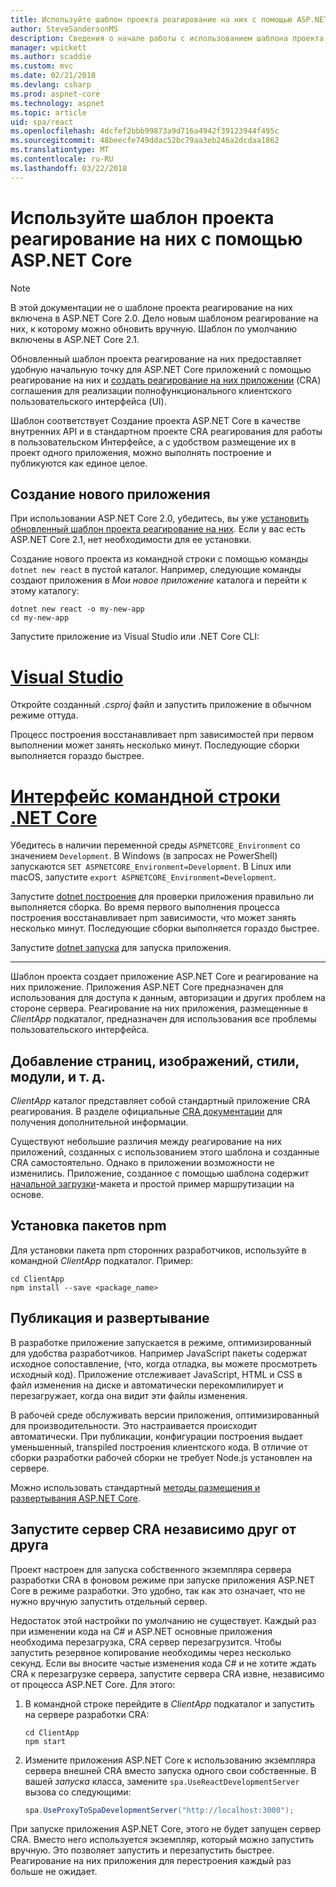 ```yaml
---
title: Используйте шаблон проекта реагирование на них с помощью ASP.NET Core
author: SteveSandersonMS
description: Сведения о начале работы с использованием шаблона проекта ASP.NET Core одной страницы приложений (SPA) для создания-реагирование на них приложение и реагирование на них.
manager: wpickett
ms.author: scaddie
ms.custom: mvc
ms.date: 02/21/2018
ms.devlang: csharp
ms.prod: aspnet-core
ms.technology: aspnet
ms.topic: article
uid: spa/react
ms.openlocfilehash: 4dcfef2bbb99873a9d716a4942f39123944f495c
ms.sourcegitcommit: 48beecfe749ddac52bc79aa3eb246a2dcdaa1862
ms.translationtype: MT
ms.contentlocale: ru-RU
ms.lasthandoff: 03/22/2018
---
```

# <a name="use-the-react-project-template-with-aspnet-core"></a>Используйте шаблон проекта реагирование на них с помощью ASP.NET Core

> [!NOTE]
> В этой документации не о шаблоне проекта реагирование на них включена в ASP.NET Core 2.0. Дело новым шаблоном реагирование на них, к которому можно обновить вручную. Шаблон по умолчанию включены в ASP.NET Core 2.1.

Обновленный шаблон проекта реагирование на них предоставляет удобную начальную точку для ASP.NET Core приложений с помощью реагирование на них и [создать реагирование на них приложении](https://github.com/facebookincubator/create-react-app) (CRA) соглашения для реализации полнофункционального клиентского пользовательского интерфейса (UI).

Шаблон соответствует Создание проекта ASP.NET Core в качестве внутренних API и в стандартном проекте CRA реагирования для работы в пользовательском Интерфейсе, а с удобством размещение их в проект одного приложения, можно выполнять построение и публикуются как единое целое.

## <a name="create-a-new-app"></a>Создание нового приложения

При использовании ASP.NET Core 2.0, убедитесь, вы уже [установить обновленный шаблон проекта реагирование на них](xref:spa/index#installation). Если у вас есть ASP.NET Core 2.1, нет необходимости для ее установки.

Создание нового проекта из командной строки с помощью команды `dotnet new react` в пустой каталог. Например, следующие команды создают приложения в *Мои новое приложение* каталога и перейти к этому каталогу:

```console
dotnet new react -o my-new-app
cd my-new-app
```

Запустите приложение из Visual Studio или .NET Core CLI:

# <a name="visual-studiotabvisual-studio"></a>[Visual Studio](#tab/visual-studio)

Откройте созданный *.csproj* файл и запустить приложение в обычном режиме оттуда.

Процесс построения восстанавливает npm зависимостей при первом выполнении может занять несколько минут. Последующие сборки выполняется гораздо быстрее.

# <a name="net-core-clitabnetcore-cli"></a>[Интерфейс командной строки .NET Core](#tab/netcore-cli)

Убедитесь в наличии переменной среды `ASPNETCORE_Environment` со значением `Development`. В Windows (в запросах не PowerShell) запускаются `SET ASPNETCORE_Environment=Development`. В Linux или macOS, запустите `export ASPNETCORE_Environment=Development`.

Запустите [dotnet построения](/dotnet/core/tools/dotnet-build) для проверки приложения правильно ли выполняется сборка. Во время первого выполнения процесса построения восстанавливает npm зависимости, что может занять несколько минут. Последующие сборки выполняется гораздо быстрее.

Запустите [dotnet запуска](/dotnet/core/tools/dotnet-run) для запуска приложения.

---

Шаблон проекта создает приложение ASP.NET Core и реагирование на них приложение. Приложения ASP.NET Core предназначен для использования для доступа к данным, авторизации и других проблем на стороне сервера. Реагирование на них приложения, размещенные в *ClientApp* подкаталог, предназначен для использования все проблемы пользовательского интерфейса.

## <a name="add-pages-images-styles-modules-etc"></a>Добавление страниц, изображений, стили, модули, и т. д.

*ClientApp* каталог представляет собой стандартный приложение CRA реагирования. В разделе официальные [CRA документации](https://github.com/facebookincubator/create-react-app/blob/master/packages/react-scripts/template/README.md) для получения дополнительной информации.

Существуют небольшие различия между реагирование на них приложений, созданных с использованием этого шаблона и созданные CRA самостоятельно. Однако в приложении возможности не изменились. Приложение, созданное с помощью шаблона содержит [начальной загрузки](https://getbootstrap.com/)-макета и простой пример маршрутизации на основе.

## <a name="install-npm-packages"></a>Установка пакетов npm

Для установки пакета npm сторонних разработчиков, используйте в командной *ClientApp* подкаталог. Пример:

```console
cd ClientApp
npm install --save <package_name>
```

## <a name="publish-and-deploy"></a>Публикация и развертывание

В разработке приложение запускается в режиме, оптимизированный для удобства разработчиков. Например JavaScript пакеты содержат исходное сопоставление, (что, когда отладка, вы можете просмотреть исходный код). Приложение отслеживает JavaScript, HTML и CSS в файл изменения на диске и автоматически перекомпилирует и перезагружает, когда она видит эти файлы изменения.

В рабочей среде обслуживать версии приложения, оптимизированный для производительности. Это настраивается происходит автоматически. При публикации, конфигурации построения выдает уменьшенный, transpiled построения клиентского кода. В отличие от сборки разработки рабочей сборки не требует Node.js установлен на сервере.

Можно использовать стандартный [методы размещения и развертывания ASP.NET Core](xref:host-and-deploy/index).

## <a name="run-the-cra-server-independently"></a>Запустите сервер CRA независимо друг от друга

Проект настроен для запуска собственного экземпляра сервера разработки CRA в фоновом режиме при запуске приложения ASP.NET Core в режиме разработки. Это удобно, так как это означает, что не нужно вручную запустить отдельный сервер.

Недостаток этой настройки по умолчанию не существует. Каждый раз при изменении кода на C# и ASP.NET основные приложения необходима перезагрузка, CRA сервер перезагрузится. Чтобы запустить резервное копирование необходимы через несколько секунд. Если вы вносите частые изменения кода C# и не хотите ждать CRA к перезагрузке сервера, запустите сервера CRA извне, независимо от процесса ASP.NET Core. Для этого:

1. В командной строке перейдите в *ClientApp* подкаталог и запустить на сервере разработки CRA:

    ```console
    cd ClientApp
    npm start
    ```

2. Измените приложения ASP.NET Core к использованию экземпляра сервера внешней CRA вместо запуска одного свои собственные. В вашей *запуска* класса, замените `spa.UseReactDevelopmentServer` вызова со следующими:

    ```csharp
    spa.UseProxyToSpaDevelopmentServer("http://localhost:3000");
    ```

При запуске приложения ASP.NET Core, этого не будет запущен сервер CRA. Вместо него используется экземпляр, который можно запустить вручную. Это позволяет запустить и перезапустить быстрее. Реагирование на них приложения для перестроения каждый раз больше не ожидает.
